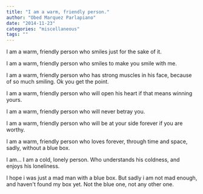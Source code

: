 ```yaml
---
title: "I am a warm, friendly person."
author: "Obed Marquez Parlapiano"
date: "2014-11-23"
categories: "miscellaneous"
tags: ""
---
```


I am a warm, friendly person who smiles just for the sake of it.

I am a warm, friendly person who smiles to make you smile with me.

I am a warm, friendly person who has strong muscles in his face, because of so much smiling. Ok you get the point.

I am a warm, friendly person who will open his heart if that means winning yours.

I am a warm, friendly person who will never betray you.

I am a warm, friendly person who will be at your side forever if you are worthy.

I am a warm, friendly person who loves forever, through time and space, sadly, without a blue box.

I am... I am a cold, lonely person. Who understands his coldness, and enjoys his loneliness.

I hope i was just a mad man with a blue box. But sadly i am not mad enough, and haven't found my box yet. Not the blue one, not any other one.
